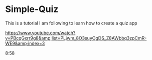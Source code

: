 # Simple-Quiz

This is a tutorial I am following to learn how to create a quiz app

https://www.youtube.com/watch?v=PBcqGxrr9g8&amp;list=PLjwm_8O3suyOgDS_Z8AWbbq3zpCmR-WE9&amp;index=3

8:58
